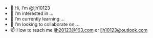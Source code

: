 - 👋 Hi, I’m @ljh10123
- 👀 I’m interested in ...
- 🌱 I’m currently learning ...
- 💞️ I’m looking to collaborate on ...
- 📫 How to reach me ljh20123@163.com or ljh10123@outlook.com

<!---
ljh10123/ljh10123 is a ✨ special ✨ repository because its `README.md` (this file) appears on your GitHub profile.
You can click the Preview link to take a look at your changes.
--->
